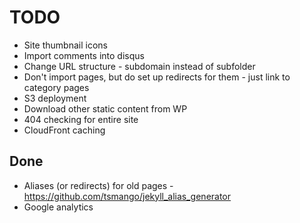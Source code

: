 # TODO

* Site thumbnail icons
* Import comments into disqus
* Change URL structure - subdomain instead of subfolder
* Don't import pages, but do set up redirects for them - just link to category pages 
* S3 deployment
* Download other static content from WP
* 404 checking for entire site
* CloudFront caching

## Done

* Aliases (or redirects) for old pages - https://github.com/tsmango/jekyll_alias_generator
* Google analytics
